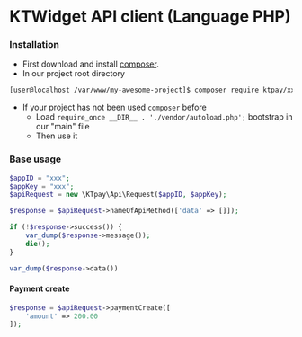 # KTWidget API client (Language PHP)

### Installation
- First download and install [composer](https://getcomposer.org/doc/00-intro.md#installation-linux-unix-macos).
- In our project root directory
```bash
[user@localhost /var/www/my-awesome-project]$ composer require ktpay/xxx
```
- If your project has not been used `composer` before
    - Load `require_once __DIR__ . './vendor/autoload.php';` bootstrap in our "main" file 
    - Then use it

### Base usage
```php
$appID = "xxx";
$appKey = "xxx";
$apiRequest = new \KTpay\Api\Request($appID, $appKey);

$response = $apiRequest->nameOfApiMethod(['data' => []]);

if (!$response->success()) {
    var_dump($response->message());
    die();
}

var_dump($response->data())
```

#### Payment create
```php
$response = $apiRequest->paymentCreate([
    'amount' => 200.00
]);
```